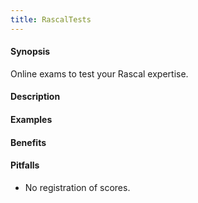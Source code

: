 ```yaml
---
title: RascalTests
---
```



#### Synopsis

Online exams to test your Rascal expertise.

#### Description


#### Examples

#### Benefits

#### Pitfalls

* No registration of scores.
